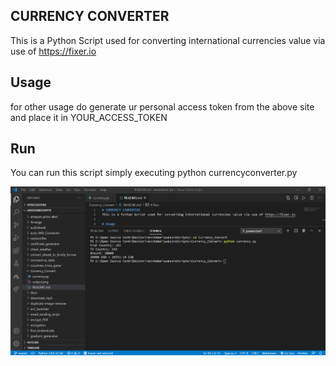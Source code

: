## CURRENCY CONVERTER
This is a Python Script used for converting international currencies value via use of https://fixer.io

## Usage
for other usage do generate ur personal access token from the above site and place it in YOUR_ACCESS_TOKEN

## Run
You can run this script simply executing python currencyconverter.py 

![Alt text](output1.png?raw=true "Windows Output")
